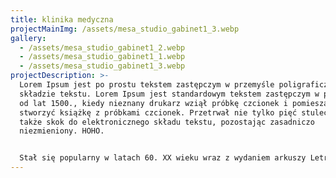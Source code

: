 ```yaml
---
title: klinika medyczna
projectMainImg: /assets/mesa_studio_gabinet1_3.webp
gallery:
  - /assets/mesa_studio_gabinet1_2.webp
  - /assets/mesa_studio_gabinet1_1.webp
  - /assets/mesa_studio_gabinet1_3.webp
projectDescription: >-
  Lorem Ipsum jest po prostu tekstem zastępczym w przemyśle poligraficznym i
  składzie tekstu. Lorem Ipsum jest standardowym tekstem zastępczym w przemyśle
  od lat 1500., kiedy nieznany drukarz wziął próbkę czcionek i pomieszał je, aby
  stworzyć książkę z próbkami czcionek. Przetrwał nie tylko pięć stuleci, ale
  także skok do elektronicznego składu tekstu, pozostając zasadniczo
  niezmieniony. HOHO.


  Stał się popularny w latach 60. XX wieku wraz z wydaniem arkuszy Letraset zawierających fragmenty Lorem Ipsum, a ostatnio z oprogramowaniem do składu komputerowego, takim jak Aldus PageMaker, zawierającym wersje Lorem Ipsum.
---
```

